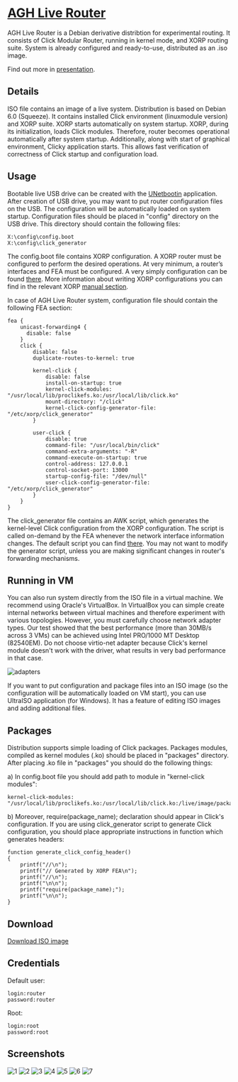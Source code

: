 [AGH Live Router](http://piotrjurkiewicz.github.com/agh-live-router/)
=================

AGH Live Router is a Debian derivative distribtion for experimental routing. It consists of Click Modular Router, running in kernel mode, and XORP routing suite. System is already configured and ready-to-use, distributed as an .iso image.

Find out more in [presentation](http://prezi.com/iez6ctgkd8dt/agh-live-router/).


Details
-------

ISO file contains an image of a live system. Distribution is based on Debian 6.0 (Squeeze). It contains installed Click environment (linuxmodule version) and XORP suite. XORP starts automatically on system startup. XORP, during its initialization, loads Click modules. Therefore, router becomes operational automatically after system startup. Additionally, along with start of graphical environment, Clicky application starts. This allows fast verification of correctness of Click startup and configuration load.


Usage
-----

Bootable live USB drive can be created with the [UNetbootin](http://unetbootin.sourceforge.net/) application. After creation of USB drive, you may want to put router configuration files on the USB. The configuration will be automatically loaded on system startup. Configuration files should be placed in "config" directory on the USB drive. This directory should contain the following files:

    X:\config\config.boot
    X:\config\click_generator
  
The config.boot file contains XORP configuration. A XORP router must be configured to perform the desired operations. At very minimum, a router’s interfaces and FEA must be configured. A very simply configuration can be found [there](https://github.com/piotrjurkiewicz/agh-live-router/tree/master/configurations/simple/config). More information about writing XORP configurations you can find in the relevant XORP [manual section](http://xorp.run.montefiore.ulg.ac.be/latex2wiki/user_manual/configuration_overview).

In case of AGH Live Router system, configuration file should contain the following FEA section:

    fea {
        unicast-forwarding4 {
          disable: false
        }
        click {
    		disable: false
    		duplicate-routes-to-kernel: true
    
    		kernel-click {
    			disable: false
    			install-on-startup:	true
    			kernel-click-modules: "/usr/local/lib/proclikefs.ko:/usr/local/lib/click.ko"
    			mount-directory: "/click"
    			kernel-click-config-generator-file: "/etc/xorp/click_generator"
    		}
    
    		user-click {
    			disable: true
    			command-file: "/usr/local/bin/click"
    			command-extra-arguments: "-R"
    			command-execute-on-startup: true
    			control-address: 127.0.0.1
    			control-socket-port: 13000
    			startup-config-file: "/dev/null"
    			user-click-config-generator-file: "/etc/xorp/click_generator"
    		}
        }
    }

The click_generator file contains an AWK script, which generates the kernel-level Click configuration from the XORP configuration. The script is called on-demand by the FEA whenever the network interface information changes. The default script you can find [there](https://github.com/piotrjurkiewicz/agh-live-router/blob/master/configurations/simple/config/click_generator). You may not want to modify the generator script, unless you are making significant changes in router's forwarding mechanisms.

Running in VM
-------------

You can also run system directly from the ISO file in a virtual machine. We recommend using Oracle's VirtualBox. In VirtualBox you can simple create internal networks between virtual machines and therefore experiment with various topologies. However, you must carefully choose network adapter types. Our test showed that the best performance (more than 30MB/s across 3 VMs) can be achieved using Intel PRO/1000 MT Desktop (82540EM). Do not choose virtio-net adapter because Click's kernel module doesn't work with the driver, what results in very bad performance in that case.

![adapters](https://raw.github.com/piotrjurkiewicz/agh-live-router/master/screenshots/adapters.png)

If you want to put configuration and package files into an ISO image (so the configuration will be automatically loaded on VM start), you can use UltraISO application (for Windows). It has a feature of editing ISO images and adding additional files.

Packages
--------

Distribution supports simple loading of Click packages. Packages modules, compiled as kernel modules (.ko) should be placed in "packages" directory. After placing .ko file in "packages" you should do the following things:

a) In config.boot file you should add path to module in "kernel-click modules":

    kernel-click-modules: "/usr/local/lib/proclikefs.ko:/usr/local/lib/click.ko:/live/image/packages/package_name.ko"

b) Moreover, require(package_name); declaration should appear in Click's configuration. If you are using click_generator script to generate Click configuration, you should place appropriate instructions in function which generates headers:

    function generate_click_config_header()
    {
        printf("//\n");
        printf("// Generated by XORP FEA\n");
        printf("//\n");
        printf("\n\n");
        printf("require(package_name);");
        printf("\n\n");
    }

Download
--------

[Download ISO image](https://mega.co.nz/#!NcVBATaB!Qg6QmDpsPr7mO2iKSovFsDdSCwt5aaP07B9St3n8Epc)


Credentials
-----------

Default user:

    login:router
    password:router
    
Root:

    login:root
    password:root


Screenshots
-----------

![1](https://raw.github.com/piotrjurkiewicz/agh-live-router/master/screenshots/1.png)
![2](https://raw.github.com/piotrjurkiewicz/agh-live-router/master/screenshots/2.png)
![3](https://raw.github.com/piotrjurkiewicz/agh-live-router/master/screenshots/3.png)
![4](https://raw.github.com/piotrjurkiewicz/agh-live-router/master/screenshots/4.png)
![5](https://raw.github.com/piotrjurkiewicz/agh-live-router/master/screenshots/5.png)
![6](https://raw.github.com/piotrjurkiewicz/agh-live-router/master/screenshots/6.png)
![7](https://raw.github.com/piotrjurkiewicz/agh-live-router/master/screenshots/7.png)
